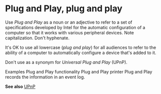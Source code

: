 # Plug and Play, plug and play

Use *Plug and Play* as
a noun or an adjective to refer to a set of
specifications developed by Intel for the automatic configuration
of a computer so that it works with various peripheral devices.
Note capitalization. Don't hyphenate.

It's OK to use all lowercase (*plug and play*) for all audiences to refer to the ability of a computer to automatically configure a device that's added to it.

Don't use as a synonym for *Universal Plug and Play* (UPnP). 

Examples
Plug and Play functionality
Plug and Play printer 
Plug and Play records the information in an event log.

**See also** [UPnP](/style-guide/a-z-word-list-term-collections/u/upnp)
